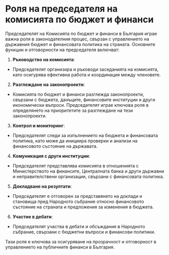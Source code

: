 # Роля на председателя на комисията по бюджет и финанси

Председателят на Комисията по бюджет и финанси в България играе важна роля в законодателния процес, свързан с управлението на държавния бюджет и финансовата политика на страната. Основните функции и отговорности на председателя включват:

1. **Ръководство на комисията**:
  - Председателят организира и ръководи заседанията на комисията, като осигурява ефективна работа и координация между членовете.

2. **Разглеждане на законопроекти**:
  - Комисията по бюджет и финанси разглежда законопроекти, свързани с бюджета, данъците, финансовите институции и други икономически въпроси. Председателят играе ключова роля в определянето на приоритетите за разглеждане на тези законопроекти.

3. **Контрол и мониторинг**:
  - Председателят следи за изпълнението на бюджета и финансовата политика, като може да инициира проверки и анализи на финансовото състояние на държавата.

4. **Комуникация с други институции**:
  - Председателят представлява комисията в отношенията с Министерството на финансите, Централната банка и други държавни и неправителствени организации, свързани с финансовата политика.

5. **Докладване на резултати**:
  - Председателят е отговорен за представянето на доклади и становища пред Народното събрание относно финансовото състояние на страната и предложения за изменения в бюджета.

6. **Участие в дебати**:
  - Председателят участва в дебати и обсъждания в Народното събрание, свързани с бюджетни въпроси и финансови политики.

Тази роля е ключова за осигуряване на прозрачност и отговорност в управлението на публичните финанси в България.



